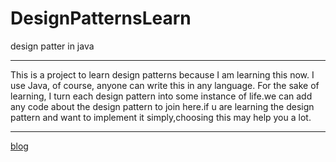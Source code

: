 # DesignPatternsLearn
design patter in java
***
This is a project to learn design patterns because I am learning this now.  I use Java, of course, anyone can write this in any language. For the sake of learning, I turn each design pattern into some instance of life.we can add any code about the design pattern to join here.if u are learning the design pattern and want to implement it simply,choosing this may help you a lot.
***
[blog](https://chenzhuo233.github.io)

